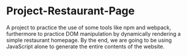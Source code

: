 # Project-Restaurant-Page
A project to practice the use of some tools like npm and webpack, furthermore to practice DOM manipulation by dynamically rendering a simple restaurant homepage. By the end, we are going to be using JavaScript alone to generate the entire contents of the website.
